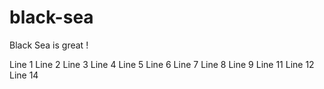 # black-sea
Black Sea is great !

Line 1
Line 2
Line 3
Line 4
Line 5
Line 6
Line 7
Line 8
Line 9
Line 11
Line 12
Line 14